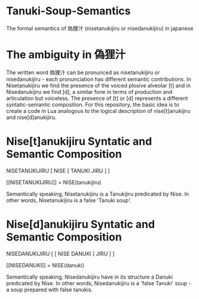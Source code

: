 # Tanuki-Soup-Semantics
The formal semantics of 偽狸汁 (nisetanukijiru or nisedanukijiru) in japanese

<h1 align="left">The ambiguity in 偽狸汁</h1>
The written word 偽狸汁 can be pronunced as nisetanukijiru or nisedanukijiru - each pronunciation has different semantic contributions. In Nisetanukijiru we find the presence of the voiced plosive alveolar [t] and in Nisedanukijiru we find [d], a similar fone in terms of production and articulation but voiceless. The presence of [t] or [d] represents a different syntatic-semantic composition. For this repository, the basic idea is to create a code in Lua analogous to the logical description of nise[t]anukijiru and nise[d]anukijiru.

<h1 align="left">Nise[t]anukijiru Syntatic and Semantic Composition</h1>
<p align="left">NISETANUKIJIRU [ NISE [ TANUKI JIRU ] ]</p>
<p align="left">[[NISETANUKIJIRU]] = NISE(tanukijiru)</p>
<p align="left">Semantically speaking, Nisetanukijiru is a Tanukijiru predicated by Nise. In other words, Nisetanukijiru is a false 'Tanuki soup'.</p>

<h1 align="left">Nise[d]anukijiru Syntatic and Semantic Composition</h1>
<p align="left">NISEDANUKIJIRU [ [ NISE DANUKI ] JIRU ] ]</p>
<p align="left">[[NISEDANUKI]] = NISE(danuki)</p>
<p align="left">Semantically speaking, Nisedanukijiru have in its structure a Danuki predicated by Nise. In other words, Nisedanukijiru is a 'false Tanuki' soup - a soup prepared with false tanukis.</p>
